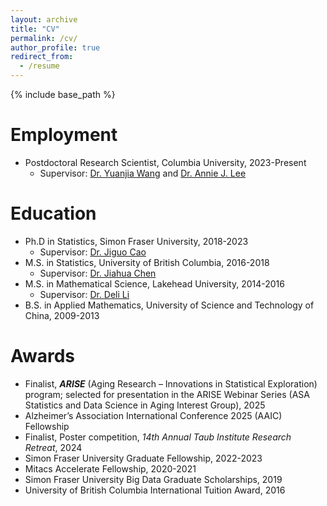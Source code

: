 ```yaml
---
layout: archive
title: "CV"
permalink: /cv/
author_profile: true
redirect_from:
  - /resume
---
```


{% include base_path %}

Employment
======
* Postdoctoral Research Scientist, Columbia University, 2023-Present
  * Supervisor: [Dr. Yuanjia Wang](https://www.publichealth.columbia.edu/profile/yuanjia-wang-phd) and [Dr. Annie J. Lee](https://www.neurology.columbia.edu/profile/annie-j-lee-phd)

Education
======
* Ph.D in Statistics, Simon Fraser University, 2018-2023
  * Supervisor: [Dr. Jiguo Cao](https://www.sfu.ca/science/stat/cao/)
* M.S. in Statistics, University of British Columbia, 2016-2018
  * Supervisor: [Dr. Jiahua Chen](https://www.stat.ubc.ca/users/jiahua-chen)
* M.S. in Mathematical Science, Lakehead University, 2014-2016
  * Supervisor: [Dr. Deli Li](https://www.lakeheadu.ca/users/L/dli)
* B.S. in Applied Mathematics, University of Science and Technology of China, 2009-2013

Awards
======
* Finalist, **_ARISE_** (Aging Research – Innovations in Statistical Exploration) program; selected for presentation in the ARISE Webinar Series (ASA Statistics and Data Science in Aging Interest Group), 2025
* Alzheimer’s Association International Conference 2025 (AAIC) Fellowship
* Finalist, Poster competition, *14th Annual Taub Institute Research Retreat*, 2024
* Simon Fraser University Graduate Fellowship, 2022-2023
* Mitacs Accelerate Fellowship, 2020-2021
* Simon Fraser University Big Data Graduate Scholarships, 2019
* University of British Columbia International Tuition Award, 2016


